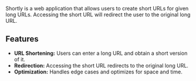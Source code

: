 Shortly is a web application that allows users to create short URLs for given long URLs. Accessing the short URL will redirect the user to the original long URL.

## Features
- **URL Shortening:** Users can enter a long URL and obtain a short version of it.
- **Redirection:** Accessing the short URL redirects to the original long URL.
- **Optimization:** Handles edge cases and optimizes for space and time.
